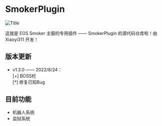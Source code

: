 # SmokerPlugin

![Title](https://repository-images.githubusercontent.com/528374252/f2ff12d0-8e04-4d96-8373-fd71fb921fe3)

这就是 EOS Smoker 主服的专用插件 —— SmokerPlugin 的源代码仓库啦！由 Xiaoyi311 开发！

## 版本更新

- v1.3.0 —— 2022/8/24：<br> [+] BOSS栏 <br> [*] 修复已知Bug <br>

## 目前功能

- 机器人系统
- 监狱系统
